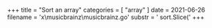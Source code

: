 +++
title = "Sort an array"
categories = [ "array" ]
date = 2021-06-26
filename = 'x\musicbrainz\musicbrainz.go'
substr = ' sort.Slice('
+++

